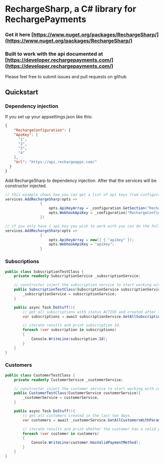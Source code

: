 ﻿# RechargeSharp, a C\# library for RechargePayments
### Get it here [https://www.nuget.org/packages/RechargeSharp/](https://www.nuget.org/packages/RechargeSharp/)
### Built to work with the api documented at [https://developer.rechargepayments.com/](https://developer.rechargepayments.com/)
Please feel free to submit issues and pull requests on github

## Quickstart

### Dependency injection

If you set up your appsettings.json like this:
```json
{  
    "RechargeConfiguration": {
    "ApiKey": [
      "1",
      "2",
      "3",
      "4"
    ],
    "Url": "https://api.rechargeapps.com/"
  }
}

```

Add RechargeSharp to dependency injection.
After that the services will be constructor injected.



```cs
// this example shows how you can get a list of api keys from configuration that the services will swap between automatically when encountering throttling.
services.AddRechargeSharp(opts =>
                {
                    opts.ApiKeyArray = _configuration.GetSection("RechargeConfiguration:ApiKey").GetChildren().Select(x => x.Value).ToArray();
                    opts.WebhookApiKey = _configuration["RechargeConfiguration:ApiKey:0"];
                })
```

```cs
// if you only have 1 api key you wish to work with you can do the following.
services.AddRechargeSharp(opts => 
                {
                    opts.ApiKeyArray = new[] { "apikey" });
                    opts.WebhookApiKey = "apikey";
                }
```


### Subscriptions


```cs
public class SubscriptionTestClass {
    private readonly SubscriptionService _subscriptionService;

    // constructor inject the subscription service to start working with subscriptions.
    public SubscriptionTestClass(SubscriptionService subscriptionService){
        _subscriptionService = subscriptionService;
    }

    public async Task DoStuff(){
        // get all subscriptions with status ACTIVE and created after two months ago.
        var subscriptions = await subscriptionService.GetAllSubscriptionsWithParamsAsync(status: "ACTIVE", createdAtMin: DateTime.Today.AddMonths(-2));

        // iterate results and print subscription Id.
        foreach (var subscription in subscriptions)
        {
            Console.WriteLine(subscription.Id);
        }
    }
}
```

### Customers
```cs
public class CustomerTestClass {
    private readonly CustomerService _customerService;

    // constructor inject the customer service to start working with customers.
    public CustomerTestClass(CustomerService customerService){
        _customerService = customerService;
    }

    public async Task DoStuff(){
        // get all customers created in the last two days.
        var customers = await _customerService.GetAllCustomersWithParamsAsync(createdAtMin: DateTime.Now.AddDays(-2));

        // iterate results and print whether the customer has a valid payment method.
        foreach (var customer in customers)
        {
            Console.WriteLine(customer.HasValidPaymentMethod);
        }
    }
}
```